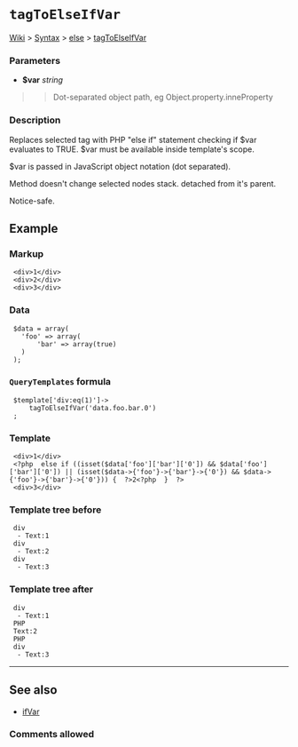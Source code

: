 # `tagToElseIfVar` #
[Wiki](http://code.google.com/p/querytemplates/w/list) > [Syntax](Syntax.md) > [else](elseSyntax.md) > [tagToElseIfVar](tagToElseIfVarMethodPHP.md)
### Parameters ###
  * **$var** _string_
> > Dot-separated object path, eg Object.property.inneProperty


### Description ###
Replaces selected tag with PHP "else if" statement checking if $var evaluates  to TRUE. $var must be available inside template's scope.


$var is passed in JavaScript object notation (dot separated).


Method doesn't change selected nodes stack.  detached from it's parent.


Notice-safe.


## Example ##


### Markup ###
```
 <div>1</div>
 <div>2</div>
 <div>3</div>

```
### Data ###
```
 $data = array(
   'foo' => array(
       'bar' => array(true)
   )
 );

```
### `QueryTemplates` formula ###
```
 $template['div:eq(1)']->
     tagToElseIfVar('data.foo.bar.0')
 ;

```
### Template ###
```
 <div>1</div>
 <?php  else if ((isset($data['foo']['bar']['0']) && $data['foo']['bar']['0']) || (isset($data->{'foo'}->{'bar'}->{'0'}) && $data->{'foo'}->{'bar'}->{'0'})) {  ?>2<?php  }  ?>
 <div>3</div>

```
### Template tree before ###
```
 div
  - Text:1
 div
  - Text:2
 div
  - Text:3

```
### Template tree after ###
```
 div
  - Text:1
 PHP
 Text:2
 PHP
 div
  - Text:3

```

---


## See also ##
  * [ifVar](ifVarMethodPHP.md)


### Comments allowed ###